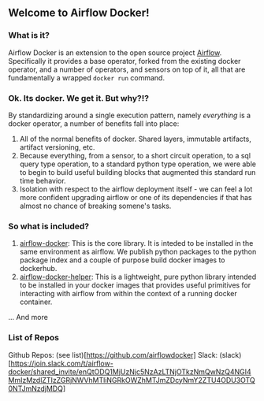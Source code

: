## Welcome to Airflow Docker!

### What is it?

Airflow Docker is an extension to the open source project [Airflow](https://airflow.apache.org/).  Specifically it provides a base operator, forked from the existing docker operator, and a number of operators, and sensors on top of it, all that are fundamentally a wrapped `docker run` command.

### Ok. Its docker. We get it. But why?!?

By standardizing around a single execution pattern, namely _everything_ is a docker operator, a number of benefits fall into place:

1. All of the normal benefits of docker. Shared layers, immutable artifacts, artifact versioning, etc.
2. Because everything, from a sensor, to a short circuit operation, to a sql query type operation, to a standard python type operation, we were able to begin to build useful building blocks that augmented this standard run time behavior.
3. Isolation with respect to the airflow deployment itself - we can feel a lot more confident upgrading airflow or one of its dependencies if that has almost no chance of breaking somene's tasks.

### So what is included?

1. [airflow-docker](https://github.com/airflowdocker/airflow-docker): This is the core library. It is inteded to be installed in the same environment as airflow.  We publish python packages to the python package index and a couple of purpose build docker images to dockerhub.
2. [airflow-docker-helper](https://github.com/airflowdocker/airflow-docker-helper): This is a lightweight, pure python library intended to be installed in your docker images that provides useful primitives for interacting with airflow from within the context of a running docker container.

... And more

### List of Repos

Github Repos: (see list)[https://github.com/airflowdocker]
Slack: (slack)[https://join.slack.com/t/airflow-docker/shared_invite/enQtODQ1MjUzNjc5NzAzLTNjOTkzNmQwNzQ4NGI4MmIzMzdlZTIzZGRjNWVhMTliNGRkOWZhMTJmZDcyNmY2ZTU4ODU3OTQ0NTJmNzdjMDQ]
